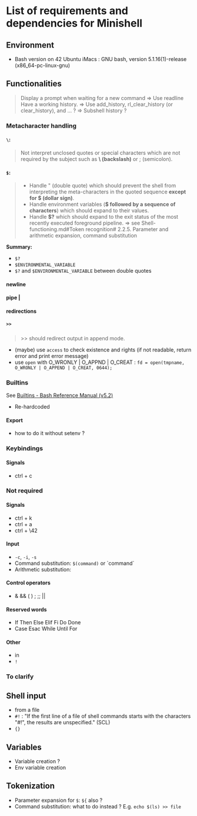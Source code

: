 # List of requirements and dependencies for Minishell

## Environment
- Bash version on 42 Ubuntu iMacs : GNU bash, version 5.1.16(1)-release (x86_64-pc-linux-gnu)

## Functionalities
> Display a prompt when waiting for a new command
=> Use readline
> Have a working history.
=> Use add_history, rl_clear_history (or clear_history), and ... ?
=> Subshell history ?

### Metacharacter handling
#### `\`:
> Not interpret unclosed quotes or special characters which are not required by the
subject such as **\ (backslash)** or ; (semicolon).


#### `$`:
> - Handle " (double quote) which should prevent the shell from interpreting the meta-characters in the quoted sequence **except for \$ (dollar sign)**.
> - Handle environment variables (**\$ followed by a sequence of characters**) which should expand to their values.
> - Handle **$?** which should expand to the exit status of the most recently executed foreground pipeline.
=> see Shell-functioning.md#Token recognition# 2.2.5. Parameter and arithmetic expansion, command substitution

**Summary:**
- `$?`
- `$ENVIRONMENTAL_VARIABLE`
- `$?` and `$ENVIRONMENTAL_VARIABLE` between double quotes

#### newline

#### pipe  |

#### redirections

##### `>>`
> \>\> should redirect output in append mode.
- (maybe) use `access` to check existence and rights (if not readable, return error and print error message)
- use `open` with O_WRONLY | O_APPND | O_CREAT : `fd = open(tmpname, O_WRONLY | O_APPEND | O_CREAT, 0644);`


### Builtins
See [Builtins - Bash Reference Manual (v5.2)](https://www.gnu.org/software/bash/manual/bash.html#Shell-Builtin-Commands)
- Re-hardcoded

#### Export
- how to do it without setenv ?

### Keybindings
#### Signals
- ctrl + c


### Not required
#### Signals
- ctrl + k
- ctrl + a
- ctrl + \42

#### Input
- `-c`, `-i`, `-s`
- Command substitution: `$(command)` or \`command\`
- Arithmetic substitution: 

#### Control operators
- &   &&   (   )   ;   ;;    ||

#### Reserved words
- If    Then    Else    Elif    Fi    Do    Done
- Case    Esac    While    Until    For

#### Other
- in
- `!`

### To clarify
## Shell input
- from a file
- `#!` : "If the first line of a file of shell commands starts with the characters "#!", the results are unspecified." (SCL)
- `{}`

## Variables
- Variable creation ?
- Env variable creation

## Tokenization
- Parameter expansion for `$`: `${` also ?
- Command substitution: what to do instead ? E.g. `echo $(ls) >> file`